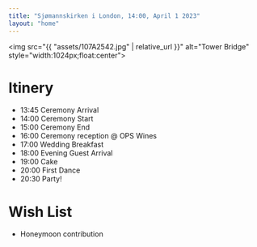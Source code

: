 ```yaml
---
title: "Sjømannskirken i London, 14:00, April 1 2023"
layout: "home"
---
```

<img src="{{ "assets/107A2542.jpg" | relative_url }}" alt="Tower Bridge" style="width:1024px;float:center">

# Itinery
- 13:45 Ceremony Arrival
- 14:00 Ceremony Start
- 15:00 Ceremony End
- 16:00 Ceremony reception @ OPS Wines
- 17:00 Wedding Breakfast
- 18:00 Evening Guest Arrival
- 19:00 Cake
- 20:00 First Dance
- 20:30 Party!

# Wish List
- Honeymoon contribution